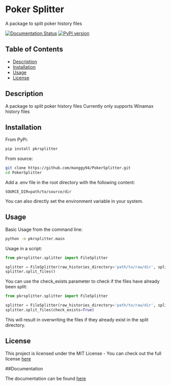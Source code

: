 # Poker Splitter

A package to split poker history files

[![Documentation Status](https://readthedocs.org/projects/pkrsplitter/badge/?version=latest)](https://pkrsplitter.readthedocs.io/en/latest/?badge=latest)
[![PyPI version](https://badge.fury.io/py/pkrsplitter.svg)](https://badge.fury.io/py/pkrsplitter)
## Table of Contents

- [Description](#description)
- [Installation](#installation)
- [Usage](#usage)
- [License](#license)

## Description
A package to split poker history files
Currently only supports Winamax history files

## Installation

From PyPi:

```bash
pip install pkrsplitter
```

From source:

```bash
git clone https://github.com/manggy94/PokerSplitter.git
cd PokerSplitter
```

Add a .env file in the root directory with the following content:

```.env
SOURCE_DIR=path/to/source/dir
```

You can also directly set the environment variable in your system.


## Usage

Basic Usage from the command line:

```bash
python -m pkrsplitter.main
```

Usage in a script:

```python
from pkrsplitter.splitter import FileSplitter

splitter = FileSplitter(raw_histories_directory='path/to/raw/dir', split_histories_directory='path/to/split/dir')
splitter.split_files()
```

You can use the check_exists parameter to check if the files have already been split:

```python
from pkrsplitter.splitter import FileSplitter

splitter = FileSplitter(raw_histories_directory='path/to/raw/dir', split_histories_directory='path/to/split/dir')
splitter.split_files(check_exists=True)
```
This will result in overwriting the files if they already exist in the split directory.

## License

This project is licensed under the MIT License -
You can check out the full license [here](LICENSE.txt)

##Documentation

The documentation can be found [here](https://pkrsplitter.readthedocs.io/en/latest/)


